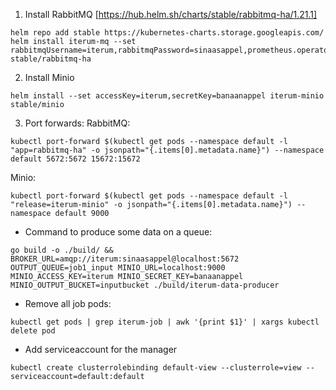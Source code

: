 


1. Install RabbitMQ [https://hub.helm.sh/charts/stable/rabbitmq-ha/1.21.1]
```
helm repo add stable https://kubernetes-charts.storage.googleapis.com/
helm install iterum-mq --set rabbitmqUsername=iterum,rabbitmqPassword=sinaasappel,prometheus.operator.enabled=false stable/rabbitmq-ha
```
2. Install Minio
```
helm install --set accessKey=iterum,secretKey=banaanappel iterum-minio stable/minio
```

3. Port forwards:
RabbitMQ:
```
kubectl port-forward $(kubectl get pods --namespace default -l "app=rabbitmq-ha" -o jsonpath="{.items[0].metadata.name}") --namespace default 5672:5672 15672:15672
```

Minio:
```
kubectl port-forward $(kubectl get pods --namespace default -l "release=iterum-minio" -o jsonpath="{.items[0].metadata.name}") --namespace default 9000
```


* Command to produce some data on a queue:
```
go build -o ./build/ && BROKER_URL=amqp://iterum:sinaasappel@localhost:5672 OUTPUT_QUEUE=job1_input MINIO_URL=localhost:9000 MINIO_ACCESS_KEY=iterum MINIO_SECRET_KEY=banaanappel MINIO_OUTPUT_BUCKET=inputbucket ./build/iterum-data-producer
```

* Remove all job pods:
```
kubectl get pods | grep iterum-job | awk '{print $1}' | xargs kubectl delete pod
```

* Add serviceaccount for the manager
```
kubectl create clusterrolebinding default-view --clusterrole=view --serviceaccount=default:default
```
